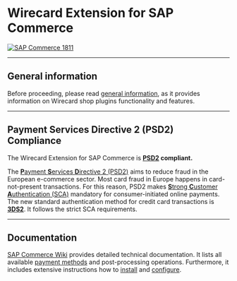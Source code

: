 # Wirecard Extension for SAP Commerce
[![SAP Commerce 1811](https://img.shields.io/badge/SAP_Commerce-1811-green.svg)](https://www.sap.com)

***
## General information
Before proceeding, please read [general information](https://github.com/wirecard/sap-commerce-ee/wiki/Wirecard-Shop-Extensions-General-Information), as it provides information on Wirecard shop plugins functionality and features.

***
## Payment Services Directive 2 (PSD2) Compliance 
The Wirecard Extension for SAP Commerce is **[PSD2](https://doc.wirecard.com/CreditCard_3DS2.html#CreditCard_PSD2) compliant.**  

The [**P**ayment **S**ervices **D**irective 2 (PSD2)](https://doc.wirecard.com/CreditCard_3DS2.html#CreditCard_PSD2) aims to reduce fraud in the European e-commerce sector. Most card fraud in Europe happens in card-not-present transactions. For this reason, PSD2 makes [**S**trong **C**ustomer **A**uthentication (SCA)](https://doc.wirecard.com/CreditCard_3DS2.html#CreditCard_PSD2_SCA) mandatory for consumer-initiated online payments. The new standard authentication method for credit card transactions is [**3DS2**](https://doc.wirecard.com/CreditCard_3DS2.html#CreditCard_3DS2). It follows the strict SCA requirements.  

***
## Documentation 

[SAP Commerce Wiki](https://github.com/wirecard/sap-commerce-ee/wiki) provides detailed technical documentation.
It lists all available [payment methods](https://github.com/wirecard/sap-commerce-ee/wiki#supported-payment-methods) and post-processing operations.
Furthermore, it includes extensive instructions how to [install](https://github.com/wirecard/sap-commerce-ee/wiki/Installation) and [configure](https://github.com/wirecard/sap-commerce-ee/wiki/Configuration).
